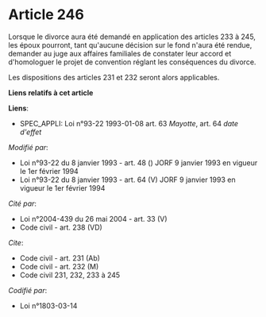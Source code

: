 # Article 246

Lorsque le divorce aura été demandé en application des articles 233 à 245, les époux pourront, tant qu'aucune décision sur le
fond n'aura été rendue, demander au juge aux affaires familiales de constater leur accord et d'homologuer le projet de
convention réglant les conséquences du divorce.

Les dispositions des articles 231 et 232 seront alors applicables.

**Liens relatifs à cet article**

**Liens**:

  - SPEC_APPLI: Loi n°93-22 1993-01-08 art. 63 *Mayotte*, art. 64 *date d'effet*

_Modifié par_:

  - Loi n°93-22 du 8 janvier 1993 - art. 48 () JORF 9 janvier 1993 en vigueur le 1er février 1994
  - Loi n°93-22 du 8 janvier 1993 - art. 64 (V) JORF 9 janvier 1993 en vigueur le 1er février 1994

_Cité par_:

  - Loi n°2004-439 du 26 mai 2004 - art. 33 (V)
  - Code civil - art. 238 (VD)

_Cite_:

  - Code civil - art. 231 (Ab)
  - Code civil - art. 232 (M)
  - Code civil 231, 232, 233 à 245

_Codifié par_:

  - Loi n°1803-03-14
